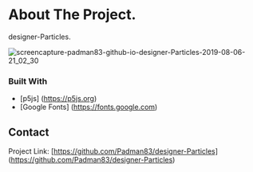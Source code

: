 # About The Project. 
designer-Particles.

![screencapture-padman83-github-io-designer-Particles-2019-08-06-21_02_30](https://user-images.githubusercontent.com/45048950/63102997-c6adbb80-bfae-11e9-8d69-388dcfa7adac.png)

### Built With
* [p5js] (https://p5js.org)
* [Google Fonts] (https://fonts.google.com)

## Contact

Project Link: [https://github.com/Padman83/designer-Particles] (https://github.com/Padman83/designer-Particles)
